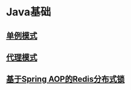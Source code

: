 # Java基础

## [单例模式](singleton/README.md)
## [代理模式](proxy/README.md)
## [基于Spring AOP的Redis分布式锁](redis-lock/README.md)
